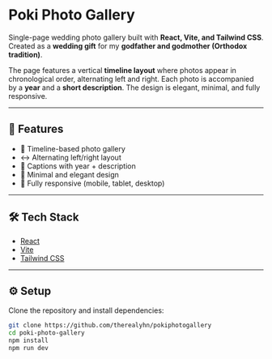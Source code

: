 # Poki Photo Gallery  

Single-page wedding photo gallery built with **React, Vite, and Tailwind CSS**.  
Created as a **wedding gift** for my **godfather and godmother (Orthodox tradition)**.  

The page features a vertical **timeline layout** where photos appear in chronological order, alternating left and right. Each photo is accompanied by a **year** and a **short description**. The design is elegant, minimal, and fully responsive.  

---

## 🚀 Features  
- 📸 Timeline-based photo gallery  
- ↔️ Alternating left/right layout  
- 📝 Captions with year + description  
- 🎨 Minimal and elegant design  
- 📱 Fully responsive (mobile, tablet, desktop)  

---

## 🛠️ Tech Stack  
- [React](https://react.dev/)  
- [Vite](https://vitejs.dev/)  
- [Tailwind CSS](https://tailwindcss.com/)  

---

## ⚙️ Setup  

Clone the repository and install dependencies:  

```bash
git clone https://github.com/therealyhn/pokiphotogallery
cd poki-photo-gallery
npm install
npm run dev
